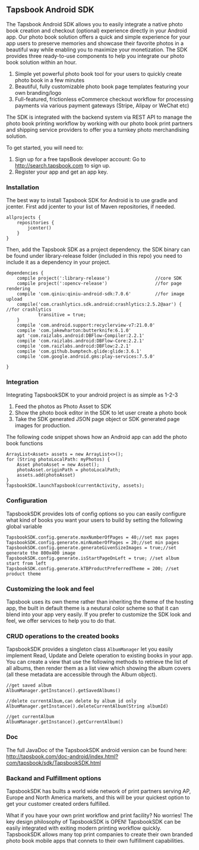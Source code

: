 ## Tapsbook Android SDK

The Tapsbook Android SDK allows you to easily integrate a native photo book creation and checkout (optional) experience directly in your Android app. Our photo book solution offers a quick and simple experience for your app users to preserve memories and showcase their favorite photos in a beautiful way while enabling you to maximize your monetization. The SDK provides three ready-to-use components to help you integrate our photo book solution within an hour.

1. Simple yet powerful photo book tool for your users to quickly create photo book in a few minutes
2. Beautiful, fully customizable photo book page templates featuring your own branding/logo
3. Full-featured, frictionless eCommerce checkout workflow for processing payments via various payment gateways (Stripe, Alipay or WeChat etc)

The SDK is integrated with the backend system via REST API to manage the photo book printing workflow by working with our photo book print partners and shipping service providers to offer you a turnkey photo merchandising solution.

To get started, you will need to:

1. Sign up for a free tapsBook developer account: Go to http://search.tapsbook.com to sign up.
2. Register your app and get an app key.

### Installation

The best way to install Tapsbook SDK for Android is to use gradle and jcenter. First add jcenter to your list of Maven repositories, if needed.

```
allprojects {
    repositories {
        jcenter()
    }
}
```

Then, add the Tapsbook SDK as a project dependency. the SDK binary can be found under library-release folder (included in this repo) you need to include it as a dependency in your project.

```
dependencies {
    compile project(':library-release')                 //core SDK
    compile project(':opencv-release')                  //for page rendering
    compile 'com.qiniu:qiniu-android-sdk:7.0.6'         //for image upload
    compile('com.crashlytics.sdk.android:crashlytics:2.5.2@aar') { //for crashlytics
            transitive = true;
    }
    compile 'com.android.support:recyclerview-v7:21.0.0'
    compile 'com.jakewharton:butterknife:6.1.0'
    apt 'com.raizlabs.android:DBFlow-Compiler:2.2.1'
    compile 'com.raizlabs.android:DBFlow-Core:2.2.1'
    compile 'com.raizlabs.android:DBFlow:2.2.1'
    compile 'com.github.bumptech.glide:glide:3.6.1'
    compile 'com.google.android.gms:play-services:7.5.0'

}
```

### Integration

Integrating TapsbookSDK to your android project is as simple as 1-2-3
1. Feed the photos as Photo Asset to SDK
2. Show the photo book editor in the SDK to let user create a photo book
3. Take the SDK generated JSON page object or SDK generated page images for production.

The following code snippet shows how an Android app can add the photo book functions
````
ArrayList<Asset> assets = new ArrayList<>();
for (String photoLocalPath: myPhotos) {
    Asset photoAsset = new Asset();
    photoAsset.originPath = photoLocalPath;
    assets.add(photoAsset)
}
TapsbookSDK.launchTapsbook(currentActivity, assets);
````

### Configuration

TapsbookSDK provides lots of config options so you can easily configure what kind of books you want your users to build by setting the following global variable

````
TapsbookSDK.config.generate.maxNumberOfPages = 40;//set max pages
TapsbookSDK.config.generate.minNumberOfPages = 20;//set min pages
TapsbookSDK.config.generate.generateGivenSizeImages = true;//set generate the 800x400 image
TapsbookSDK.config.generate.isStartPageOnLeft = true; //set album start from left
TapsbookSDK.config.generate.kTBProductPreferredTheme = 200; //set product theme
````

### Customizing the look and feel

Tapsbook uses its own theme rather than inheriting the theme of the hosting app, the built in default theme is a neutural color scheme so that it can blend into your app very easily. If you prefer to customize the SDK look and feel, we offer services to help you to do that.

### CRUD operations to the created books

TapsbookSDK provides a singleton class `AlbumManager` let you easily implement Read, Update and Delete operation to existing books in your app. You can create a view that use the following methods to retrieve the list of all albums, then render them as a list view which showing the album covers (all these metadata are accessible through the Album object).

```
//get saved album
AlbumManager.getInstance().getSavedAlbums()

//delete currentAlbum,can delete by album id only
AlbumManager.getInstance().deleteCurrentAlbum(String albumId)

//get currentAlbum
AlbumManager.getInstance().getCurrentAlbum()

```

### Doc
The full JavaDoc of the TapsbookSDK android version can be found here: http://tapsbook.com/doc-android/index.html?com/tapsbook/sdk/TapsbookSDK.html


### Backand and Fulfillment options

TapsbookSDK has builts a world wide network of print partners serving AP, Europe and North America markets, and this will be your quickest option to get your customer created orders fulfilled. 

What if you have your own print workflow and print facility? No worries! The key design philosophy of TapsbookSDK is OPEN! TapsbookSDK can be easily integrated with exiting modern printing workflow quickly. TapsbookSDK allows many top print companies to create their own branded photo book mobile apps that connets to their own fulfillment capabilities. 


